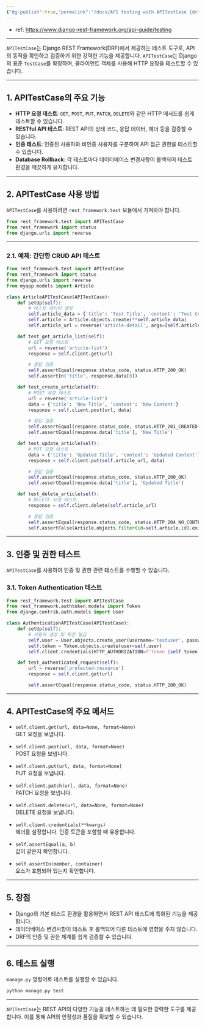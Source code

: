 ```yaml
---
{"dg-publish":true,"permalink":"/docs/API testing with APITestCase {drf}/","title":"API testing with APITestCase {drf}"}
---
```


- ref: <https://www.django-rest-framework.org/api-guide/testing>

---

`APITestCase`는 Django REST Framework(DRF)에서 제공하는 테스트 도구로, API의 동작을 확인하고 검증하기 위한 강력한 기능을 제공합니다. `APITestCase`는 Django의 표준 `TestCase`를 확장하며, 클라이언트 객체를 사용해 HTTP 요청을 테스트할 수 있습니다.

---

## 1. **APITestCase의 주요 기능**

- **HTTP 요청 테스트**: `GET`, `POST`, `PUT`, `PATCH`, `DELETE`와 같은 HTTP 메서드를 쉽게 테스트할 수 있습니다.
- **RESTful API 테스트**: REST API의 상태 코드, 응답 데이터, 헤더 등을 검증할 수 있습니다.
- **인증 테스트**: 인증된 사용자와 비인증 사용자를 구분하여 API 접근 권한을 테스트할 수 있습니다.
- **Database Rollback**: 각 테스트마다 데이터베이스 변경사항이 롤백되어 테스트 환경을 깨끗하게 유지합니다.

---

## 2. **APITestCase 사용 방법**

`APITestCase`를 사용하려면 `rest_framework.test` 모듈에서 가져와야 합니다.

```python
from rest_framework.test import APITestCase
from rest_framework import status
from django.urls import reverse
```

---

### 2.1. **예제: 간단한 CRUD API 테스트**

```python
from rest_framework.test import APITestCase
from rest_framework import status
from django.urls import reverse
from myapp.models import Article

class ArticleAPITestCase(APITestCase):
    def setUp(self):
        # 테스트 데이터 생성
        self.article_data = {'title': 'Test Title', 'content': 'Test Content'}
        self.article = Article.objects.create(**self.article_data)
        self.article_url = reverse('article-detail', args=[self.article.id])

    def test_get_article_list(self):
        # GET 요청 테스트
        url = reverse('article-list')
        response = self.client.get(url)

        # 응답 검증
        self.assertEqual(response.status_code, status.HTTP_200_OK)
        self.assertIn('title', response.data[0])

    def test_create_article(self):
        # POST 요청 테스트
        url = reverse('article-list')
        data = {'title': 'New Title', 'content': 'New Content'}
        response = self.client.post(url, data)

        # 응답 검증
        self.assertEqual(response.status_code, status.HTTP_201_CREATED)
        self.assertEqual(response.data['title'], 'New Title')

    def test_update_article(self):
        # PUT 요청 테스트
        data = {'title': 'Updated Title', 'content': 'Updated Content'}
        response = self.client.put(self.article_url, data)

        # 응답 검증
        self.assertEqual(response.status_code, status.HTTP_200_OK)
        self.assertEqual(response.data['title'], 'Updated Title')

    def test_delete_article(self):
        # DELETE 요청 테스트
        response = self.client.delete(self.article_url)

        # 응답 검증
        self.assertEqual(response.status_code, status.HTTP_204_NO_CONTENT)
        self.assertFalse(Article.objects.filter(id=self.article.id).exists())
```

---

## 3. **인증 및 권한 테스트**

`APITestCase`를 사용하여 인증 및 권한 관련 테스트를 수행할 수 있습니다.

### 3.1. **Token Authentication 테스트**

```python
from rest_framework.test import APITestCase
from rest_framework.authtoken.models import Token
from django.contrib.auth.models import User

class AuthenticationAPITestCase(APITestCase):
    def setUp(self):
        # 사용자 생성 및 토큰 발급
        self.user = User.objects.create_user(username='testuser', password='testpassword')
        self.token = Token.objects.create(user=self.user)
        self.client.credentials(HTTP_AUTHORIZATION=f'Token {self.token.key}')

    def test_authenticated_request(self):
        url = reverse('protected-resource')
        response = self.client.get(url)

        self.assertEqual(response.status_code, status.HTTP_200_OK)
```

---

## 4. **APITestCase의 주요 메서드**

- `self.client.get(url, data=None, format=None)`  
  GET 요청을 보냅니다.

- `self.client.post(url, data, format=None)`  
  POST 요청을 보냅니다.

- `self.client.put(url, data, format=None)`  
  PUT 요청을 보냅니다.

- `self.client.patch(url, data, format=None)`  
  PATCH 요청을 보냅니다.

- `self.client.delete(url, data=None, format=None)`  
  DELETE 요청을 보냅니다.

- `self.client.credentials(**kwargs)`  
  헤더를 설정합니다. 인증 토큰을 포함할 때 유용합니다.

- `self.assertEqual(a, b)`  
  값이 같은지 확인합니다.

- `self.assertIn(member, container)`  
  요소가 포함되어 있는지 확인합니다.

---

## 5. **장점**

- Django의 기본 테스트 환경을 활용하면서 REST API 테스트에 특화된 기능을 제공합니다.
- 데이터베이스 변경사항이 테스트 후 롤백되어 다른 테스트에 영향을 주지 않습니다.
- DRF의 인증 및 권한 체계를 쉽게 검증할 수 있습니다.

---

## 6. **테스트 실행**

`manage.py` 명령어로 테스트를 실행할 수 있습니다.

```bash
python manage.py test
```

---

`APITestCase`는 REST API의 다양한 기능을 테스트하는 데 필요한 강력한 도구를 제공합니다. 이를 통해 API의 안정성과 품질을 확보할 수 있습니다.
